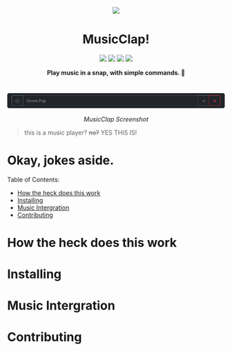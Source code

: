 <p align="center">
  <img src="https://raw.githubusercontent.com/DeveloLongScript/MusicSnap/main/.rm/MusicClap.png" width="150">
</p>
<h1 align="center">MusicClap!</h1>
<p align="center">
  <img src="https://img.shields.io/badge/stage-beta-yellow">
  <img src="https://img.shields.io/badge/music%20support-spotify-brightgreen">
  <img src="https://img.shields.io/badge/language-javascript-informational">
  <img src="https://img.shields.io/badge/framework-electron-green">
</p>
<p align="center">
  <strong>Play music in a snap, with simple commands. 🫰 </strong>
</p>

# 
<p align="center">
  <img src="https://raw.githubusercontent.com/DeveloLongScript/MusicClap/main/.rm/Screenshot%202023-02-11%20123839.png" width="600">
</p>

<p align="center">
  <em>MusicClap Screenshot</em>
</p>

> this is a music player? ~~no?~~ YES THIS IS!

# Okay, jokes aside.
Table of Contents:
* [How the heck does this work](https://github.com/DeveloLongScript/MusicClap/edit/main/README.md#how-the-heck-does-this-work)
* [Installing](https://github.com/DeveloLongScript/MusicClap/edit/main/README.md#installing)
* [Music Intergration](https://github.com/DeveloLongScript/MusicClap/edit/main/README.md#music-intergration)
* [Contributing](https://github.com/DeveloLongScript/MusicClap/edit/main/README.md#contributing)

# How the heck does this work

# Installing

# Music Intergration

# Contributing
